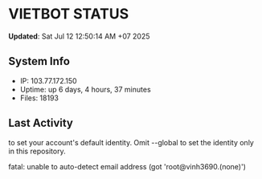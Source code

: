 # VIETBOT STATUS
**Updated**: Sat Jul 12 12:50:14 AM +07 2025

## System Info
- IP: 103.77.172.150
- Uptime: up 6 days, 4 hours, 37 minutes
- Files: 18193

## Last Activity

to set your account's default identity.
Omit --global to set the identity only in this repository.

fatal: unable to auto-detect email address (got 'root@vinh3690.(none)')
